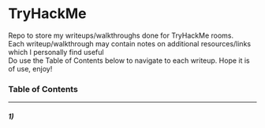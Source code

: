 # TryHackMe
Repo to store my writeups/walkthroughs done for TryHackMe rooms.</br>
Each writeup/walkthrough may contain notes on additional resources/links which I personally find useful</br>
Do use the Table of Contents below to navigate to each writeup.
Hope it is of use, enjoy!

### Table of Contents  
* * *
##### 1) 
